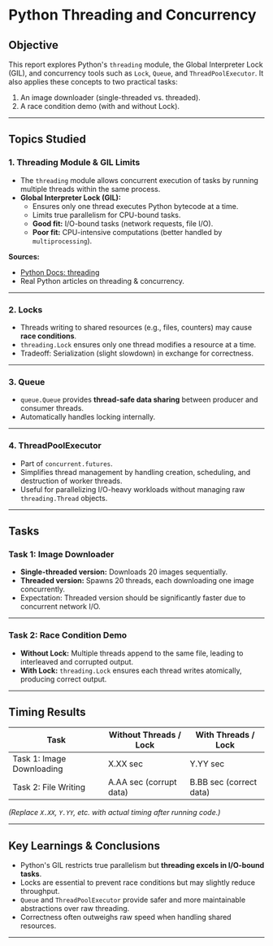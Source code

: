 # Python Threading and Concurrency

## Objective
This report explores Python's `threading` module, the Global Interpreter Lock (GIL), and concurrency tools such as `Lock`, `Queue`, and `ThreadPoolExecutor`. It also applies these concepts to two practical tasks:
1. An image downloader (single-threaded vs. threaded).
2. A race condition demo (with and without Lock).

---

## Topics Studied

### 1. Threading Module & GIL Limits
- The `threading` module allows concurrent execution of tasks by running multiple threads within the same process.
- **Global Interpreter Lock (GIL):**
  - Ensures only one thread executes Python bytecode at a time.
  - Limits true parallelism for CPU-bound tasks.
  - **Good fit:** I/O-bound tasks (network requests, file I/O).
  - **Poor fit:** CPU-intensive computations (better handled by `multiprocessing`).

**Sources:**  
- [Python Docs: threading](https://docs.python.org/3/library/threading.html)  
- Real Python articles on threading & concurrency.  

---

### 2. Locks
- Threads writing to shared resources (e.g., files, counters) may cause **race conditions**.
- `threading.Lock` ensures only one thread modifies a resource at a time.
- Tradeoff: Serialization (slight slowdown) in exchange for correctness.

---

### 3. Queue
- `queue.Queue` provides **thread-safe data sharing** between producer and consumer threads.
- Automatically handles locking internally.

---

### 4. ThreadPoolExecutor
- Part of `concurrent.futures`.
- Simplifies thread management by handling creation, scheduling, and destruction of worker threads.
- Useful for parallelizing I/O-heavy workloads without managing raw `threading.Thread` objects.

---

## Tasks

### Task 1: Image Downloader
- **Single-threaded version:** Downloads 20 images sequentially.
- **Threaded version:** Spawns 20 threads, each downloading one image concurrently.
- Expectation: Threaded version should be significantly faster due to concurrent network I/O.

---

### Task 2: Race Condition Demo
- **Without Lock:** Multiple threads append to the same file, leading to interleaved and corrupted output.
- **With Lock:** `threading.Lock` ensures each thread writes atomically, producing correct output.

---

## Timing Results

| Task                     | Without Threads / Lock | With Threads / Lock |
|---------------------------|-------------------------|----------------------|
| Task 1: Image Downloading | X.XX sec               | Y.YY sec             |
| Task 2: File Writing      | A.AA sec (corrupt data) | B.BB sec (correct data) |

*(Replace `X.XX`, `Y.YY`, etc. with actual timing after running code.)*

---

## Key Learnings & Conclusions
- Python's GIL restricts true parallelism but **threading excels in I/O-bound tasks**.
- Locks are essential to prevent race conditions but may slightly reduce throughput.
- `Queue` and `ThreadPoolExecutor` provide safer and more maintainable abstractions over raw threading.
- Correctness often outweighs raw speed when handling shared resources.

---
